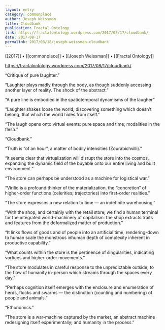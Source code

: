 ```yaml
---
layout: entry
category: commonplace
author: Joseph Weissman
title: Cloudbank
publication: Fractal Ontology
link: https://fractalontology.wordpress.com/2017/08/17/cloudbank/
date: 2017-08-17
permalink: 2017/08/18/joseph-weissman-cloudbank
---
```


[[2017]] • [[commonplace]] • [[Joseph Weissman]] • [[Fractal Ontology]] 

https://fractalontology.wordpress.com/2017/08/17/cloudbank/

“Critique of pure laughter.”

“Laughter plays madly through the body, as though suddenly accessing another layer of reality. The shock of the abstract.”

“A pure line is embodied in the spatiotemporal dynamisms of the laugher”

“Laughter shakes loose the world, discovering something which doesn’t belong; that which the world hides from itself.”

“The laugh opens onto virtual events: pure space and time; modalities in the flesh.”

“Cloudbank.”

“Truth is “of an hour”, a matter of bodily intensities (Zourabichvilli).”

“it seems clear that virtualization will disrupt the store into the cosmos, expanding the dynamic field of the buyable onto our entire living and built environment.”

“The store can perhaps be understood as a machine for logistical war.”

“Virilio is a profound thinker of the materialization, the “concretion” of higher-order functions (celerities; trajectories) into first-order realities.”

“The store expresses a new relation to time — an indefinite warehousing.”

“With the shop, and certainly with the retail store, we find a human terminal for the integrated world-machinery of capitalism: the shop extracts traits and features from the deformalized matter of production.”

“It links flows of goods and of people into an artificial time, rendering-down to human scale the monstrous inhuman depth of complexity inherent in productive capability.”

“What counts within the store is the pertinence of singularities, indicating vortices and higher-order movements.”

“The store modulates in careful response to the unpredictable outside, to the flow of humanity in-person which streams through the spaces every day.”

“Perhaps cognition itself emerges with the enclosure and enumeration of herds, flocks and swarms — the distinction (counting and numbering) of people and animals.”

“Ethonomics.”

“The store is a war-machine captured by the market, an abstract machine redesigning itself experimentally; and humanity in the process.”

